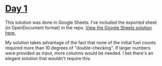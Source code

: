# [Day 1](https://adventofcode.com/2019/day/1)

This solution was done in Google Sheets. I've included the exported sheet (in OpenDocument format) in the repo.
[View the Google Sheets solution here.](https://docs.google.com/spreadsheets/d/1OLq74ul6On7AqkNegAMprCBBX2Bprg_9z9ADyJZwjF8/edit?usp=sharing)

My solution takes advantage of the fact that none of the initial fuel counts required more than 10 degrees of "double-checking". If larger numbers were provided as input, more columns would be needed. I bet there's an elegant solution that wouldn't require this.
